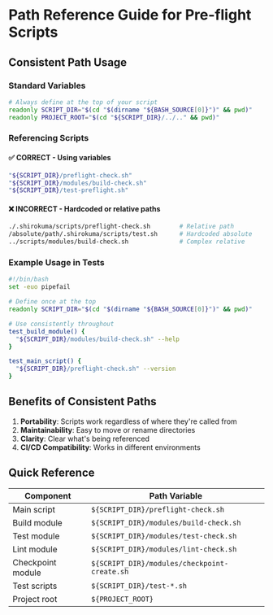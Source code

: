 # Path Reference Guide for Pre-flight Scripts

## Consistent Path Usage

### Standard Variables
```bash
# Always define at the top of your script
readonly SCRIPT_DIR="$(cd "$(dirname "${BASH_SOURCE[0]}")" && pwd)"
readonly PROJECT_ROOT="$(cd "${SCRIPT_DIR}/../.." && pwd)"
```

### Referencing Scripts

#### ✅ CORRECT - Using variables
```bash
"${SCRIPT_DIR}/preflight-check.sh"
"${SCRIPT_DIR}/modules/build-check.sh"
"${SCRIPT_DIR}/test-preflight.sh"
```

#### ❌ INCORRECT - Hardcoded or relative paths
```bash
./.shirokuma/scripts/preflight-check.sh        # Relative path
/absolute/path/.shirokuma/scripts/test.sh      # Hardcoded absolute
../scripts/modules/build-check.sh              # Complex relative
```

### Example Usage in Tests

```bash
#!/bin/bash
set -euo pipefail

# Define once at the top
readonly SCRIPT_DIR="$(cd "$(dirname "${BASH_SOURCE[0]}")" && pwd)"

# Use consistently throughout
test_build_module() {
  "${SCRIPT_DIR}/modules/build-check.sh" --help
}

test_main_script() {
  "${SCRIPT_DIR}/preflight-check.sh" --version
}
```

## Benefits of Consistent Paths

1. **Portability**: Scripts work regardless of where they're called from
2. **Maintainability**: Easy to move or rename directories
3. **Clarity**: Clear what's being referenced
4. **CI/CD Compatibility**: Works in different environments

## Quick Reference

| Component | Path Variable |
|-----------|--------------|
| Main script | `${SCRIPT_DIR}/preflight-check.sh` |
| Build module | `${SCRIPT_DIR}/modules/build-check.sh` |
| Test module | `${SCRIPT_DIR}/modules/test-check.sh` |
| Lint module | `${SCRIPT_DIR}/modules/lint-check.sh` |
| Checkpoint module | `${SCRIPT_DIR}/modules/checkpoint-create.sh` |
| Test scripts | `${SCRIPT_DIR}/test-*.sh` |
| Project root | `${PROJECT_ROOT}` |
